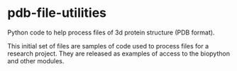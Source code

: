 # pdb-file-utilities
Python code to help process files of 3d protein structure (PDB format).

This initial set of files are samples of code used to process files for a research project. They are released as examples of access to the biopython and other modules.
